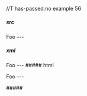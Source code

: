 //T has-passed:no
example 56
##### src
Foo
    ---
##### xml
<?xml version="1.0" encoding="UTF-8"?>
<!DOCTYPE document SYSTEM "CommonMark.dtd">
<document xmlns="http://commonmark.org/xml/1.0">
  <paragraph>
    <text>Foo</text>
    <softbreak />
    <text>---</text>
  </paragraph>
</document>
##### html
<p>Foo
---</p>
#####
